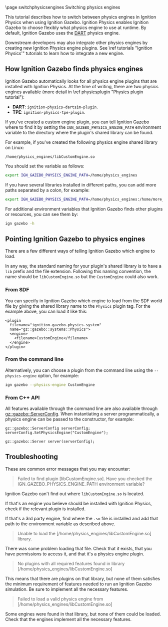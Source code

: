 \page switchphysicsengines Switching physics engines

This tutorial describes how to switch between physics engines in Ignition Physics
when using Ignition Gazebo.
Ignition Physics enables Ignition Gazebo to choose flexibly what physics engine
to use at runtime.
By default, Ignition Gazebo uses the [DART](https://dartsim.github.io/) physics
engine.

Downstream developers may also integrate other physics engines by creating new
Ignition Physics engine plugins.
See \ref tutorials "Ignition Physics'" tutorials to learn how to integrate a
new engine.

## How Ignition Gazebo finds physics engines

Ignition Gazebo automatically looks for all physics engine plugins that are
installed with Ignition Physics.
At the time of writing, there are two physics engines available (more detail
in \ref physicsplugin "Physics plugin tutorial"):
- **DART**: `ignition-physics-dartsim-plugin`.
- **TPE**: `ignition-physics-tpe-plugin`.

If you've created a custom engine plugin, you can tell Ignition Gazebo where to
find it by setting the `IGN_GAZEBO_PHYSICS_ENGINE_PATH` environment variable to
the directory where the plugin's shared library can be found.

For example, if you've created the following physics engine shared library on Linux:

`/home/physics_engines/libCustomEngine.so`

You should set the variable as follows:

```bash
export IGN_GAZEBO_PHYSICS_ENGINE_PATH=/home/physics_engines
```

If you have several libraries installed in different paths, you can add more
paths separated by a colon, for example:

```bash
export IGN_GAZEBO_PHYSICS_ENGINE_PATH=/home/physics_engines:/home/more_engines
```

For additional environment variables that Ignition Gazebo finds other plugins
or resources, you can see them by:

```bash
ign gazebo -h
```

## Pointing Ignition Gazebo to physics engines

There are a few different ways of telling Ignition Gazebo which engine to load.

In any way, the standard naming for your plugin's shared library is to have a
`lib` prefix and the file extension.
Following this naming convention, the name should be `libCustomEngine.so` but
the `CustomEngine` could also work.

### From SDF

You can specify in Ignition Gazebo which engine to load from the SDF world file
by giving the shared library name to the `Physics` plugin tag.
For the example above, you can load it like this:

```{.xml}
<plugin
  filename="ignition-gazebo-physics-system"
  name="gz::gazebo::systems::Physics">
  <engine>
    <filename>CustomEngine</filename>
  </engine>
</plugin>
```

### From the command line

Alternatively, you can choose a plugin from the command line using the
`--physics-engine` option, for example:

```bash
ign gazebo --physics-engine CustomEngine
```

### From C++ API

All features available through the command line are also available through
[gz::gazebo::ServerConfig](https://ignitionrobotics.org/api/gazebo/4.0/classignition_1_1gazebo_1_1ServerConfig.html).
When instantiating a server programmatically, a physics engine can be passed to
the constructor, for example:

```
gz::gazebo::ServerConfig serverConfig;
serverConfig.SetPhysicsEngine("CustomEngine");

gz::gazebo::Server server(serverConfig);
```

## Troubleshooting
These are common error messages that you may encounter:

> Failed to find plugin [libCustomEngine.so]. Have you checked the
IGN_GAZEBO_PHYSICS_ENGINE_PATH environment variable?

Ignition Gazebo can't find out where `libCustomEngine.so` is located.

If that's an engine you believe should be installed with Ignition Physics,
check if the relevant plugin is installed.

If that's a 3rd party engine, find where the `.so` file is installed and add
that path to the environment variable as described above.

> Unable to load the [/home/physics_engines/libCustomEngine.so] library.

There was some problem loading that file. Check that it exists, that you have
permissions to access it, and that it's a physics engine plugin.

> No plugins with all required features found in library
[/home/physics_engines/libCustomEngine.so]

This means that there are plugins on that library, but none of them satisfies
the minimum requirement of features needed to run an Ignition Gazebo simulation.
Be sure to implement all the necessary features.

> Failed to load a valid physics engine from [/home/physics_engines/libCustomEngine.so]

Some engines were found in that library, but none of them could be loaded.
Check that the engines implement all the necessary features.
